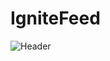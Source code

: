 # IgniteFeed
![Header](https://user-images.githubusercontent.com/70731779/232535339-e94d1e45-67c0-4710-914b-922f3eb5c240.png)
